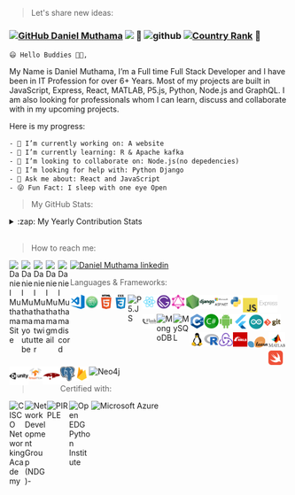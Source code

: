 > Let's share new ideas:
### [![GitHub Daniel Muthama](https://img.shields.io/github/followers/danielmuthama?label=Follow%20Me&style=flat-square)](https://github.com/danielmuthama)  <img src="https://visitor-badge.laobi.icu/badge?page_id=danielmuthama-Read.md"> 🙌 <img align="" alt="github" width="20px" src="https://github.githubassets.com/images/modules/logos_page/GitHub-Mark.png" /> [<img align="" alt="Country Rank" width="22px" src="" />][active_users] 🙌 

    😃 Hello Buddies 👋🏻,
<p font-family: 'verdana'>My Name is Daniel Muthama, I’m a Full time Full Stack Developer
and I have been in IT Profession for over 6+ Years. Most of my
projects are built in JavaScript, Express, React, MATLAB, P5.js,
Python, Node.js and GraphQL. I am also looking for professionals
whom I can learn, discuss and collaborate with in my upcoming projects.</p>
Here is my progress:

    - 🔭 I’m currently working on: A website
    - 🌱 I’m currently learning: R & Apache kafka
    - 👯 I’m looking to collaborate on: Node.js(no depedencies)
    - 🤔 I’m looking for help with: Python Django
    - 💬 Ask me about: React and JavaScript
    - 😜 Fun Fact: I sleep with one eye Open

> My GitHub Stats:
  <details><summary>:zap: My Yearly Contribution Stats</summary>
<img align="left" alt="My GitHub Stats" width="300px" src="https://github-readme-stats.codestackr.vercel.app/api?username=danielmuthama&show_icons=true&hide_border=true" />
 <img align="" alt="Muthama's Top used languages on Github" width="300px" src="https://github-readme-stats.vercel.app/api/top-langs/?username=danielmuthama&layout=compact"/></details>
 <br/>

> How to reach me:

[<img align="left" alt="Daniel Muthama Site" width="22px" src="https://img.icons8.com/cute-clipart/2x/facebook-new.png" />][facebook]
[<img align="left" alt="Daniel Muthama youtube" width="22px" src="https://img.icons8.com/doodle/2x/youtube.png" />][youtube]
[<img align="left" alt="Daniel Muthama twitter" width="22px" src="https://img.icons8.com/cute-clipart/2x/twitter.png" />][twitter]
[<img align="left" alt="Daniel Muthama gmail" width="22px" src="https://img.icons8.com/color/2x/gmail-login.png" />][gmail]
[<img align="left" alt="Daniel Muthama discord" width="22px" src="https://img.icons8.com/cute-clipart/2x/discord-logo.png" />][discord]
[<img align="" alt="Daniel Muthama linkedin" width="22px" src="https://img.icons8.com/cute-clipart/2x/linkedin.png" />][linkedin]</span>
<br/>

> Languages & Frameworks:

<img align="left" alt="Visual Studio Code" width="26px" src="https://raw.githubusercontent.com/github/explore/80688e429a7d4ef2fca1e82350fe8e3517d3494d/topics/visual-studio-code/visual-studio-code.png" />
<img align="left" alt="Atom" width="26px" src="https://raw.githubusercontent.com/github/explore/80688e429a7d4ef2fca1e82350fe8e3517d3494d/topics/atom/atom.png" />
<img align="left" alt="HTML5" width="26px" src="https://raw.githubusercontent.com/github/explore/80688e429a7d4ef2fca1e82350fe8e3517d3494d/topics/html/html.png" />
<img align="left" alt="CSS3" width="26px" src="https://raw.githubusercontent.com/github/explore/80688e429a7d4ef2fca1e82350fe8e3517d3494d/topics/css/css.png" />
<img align="left" alt="P5.JS" width="26px" src="https://miro.medium.com/max/300/1*h9G7gjWQeQVwqkbhHVvOQg.png" />
<img align="" alt="JavaScript" width="26px" src="https://raw.githubusercontent.com/github/explore/80688e429a7d4ef2fca1e82350fe8e3517d3494d/topics/javascript/javascript.png" />
<img align="left" alt="React" width="26px" src="https://raw.githubusercontent.com/github/explore/80688e429a7d4ef2fca1e82350fe8e3517d3494d/topics/react/react.png" />
<img align="left" alt="Gatsby" width="26px" src="https://raw.githubusercontent.com/github/explore/e94815998e4e0713912fed477a1f346ec04c3da2/topics/gatsby/gatsby.png" />
<img align="left" alt="GraphQL" width="26px" src="https://raw.githubusercontent.com/github/explore/80688e429a7d4ef2fca1e82350fe8e3517d3494d/topics/graphql/graphql.png" />
<img align="left" alt="Node.js" width="26px" src="https://raw.githubusercontent.com/github/explore/80688e429a7d4ef2fca1e82350fe8e3517d3494d/topics/nodejs/nodejs.png" />
<img align="left" alt="Django" width="26px" src="https://raw.githubusercontent.com/github/explore/80688e429a7d4ef2fca1e82350fe8e3517d3494d/topics/django/django.png" />
<img align="" alt="Express" width="32px" src="https://raw.githubusercontent.com/github/explore/80688e429a7d4ef2fca1e82350fe8e3517d3494d/topics/express/express.png" />
<img align="left" alt="Asp.net" width="26px" src="https://raw.githubusercontent.com/github/explore/80688e429a7d4ef2fca1e82350fe8e3517d3494d/topics/aspnet/aspnet.png" />
<img align="left" alt="Python" width="26px" src="https://raw.githubusercontent.com/github/explore/80688e429a7d4ef2fca1e82350fe8e3517d3494d/topics/python/python.png" />
<img align="left" background="black"alt="Flask" width="26px" src="https://raw.githubusercontent.com/github/explore/80688e429a7d4ef2fca1e82350fe8e3517d3494d/topics/flask/flask.png" />
<img align="left" alt="MongoDB" width="30px" src="https://diginomica.com/sites/default/files/images/2017-06/mongodb.png" />
<img align="left" alt="MySQL" width="30px" src="https://cdn.worldvectorlogo.com/logos/mysql-5.svg" />
<img align="" alt="Git" width="30px" src="https://raw.githubusercontent.com/github/explore/80688e429a7d4ef2fca1e82350fe8e3517d3494d/topics/git/git.png" />
<img align="left" alt="C++" width="26px" src="https://raw.githubusercontent.com/github/explore/80688e429a7d4ef2fca1e82350fe8e3517d3494d/topics/cpp/cpp.png" />
<img align="left" alt="C#" width="26px" src="https://raw.githubusercontent.com/github/explore/80688e429a7d4ef2fca1e82350fe8e3517d3494d/topics/csharp/csharp.png" />
<img align="left" alt="Android" width="26px" src="https://raw.githubusercontent.com/github/explore/80688e429a7d4ef2fca1e82350fe8e3517d3494d/topics/android/android.png" />
<img align="left" alt="Flutter" width="28px" src="https://raw.githubusercontent.com/github/explore/cebd63002168a05a6a642f309227eefeccd92950/topics/flutter/flutter.png" />
<img align="left" alt="Arduino" width="28px" src="https://raw.githubusercontent.com/github/explore/80688e429a7d4ef2fca1e82350fe8e3517d3494d/topics/arduino/arduino.png" />
<img align="" alt="Matlab" width="30px" src="https://raw.githubusercontent.com/github/explore/80688e429a7d4ef2fca1e82350fe8e3517d3494d/topics/matlab/matlab.png" />
<img align="left" alt="Linux" width="26px" src="https://raw.githubusercontent.com/github/explore/80688e429a7d4ef2fca1e82350fe8e3517d3494d/topics/linux/linux.png" />
<img align="left" alt="R language" width="26px" src="https://raw.githubusercontent.com/github/explore/80688e429a7d4ef2fca1e82350fe8e3517d3494d/topics/r/r.png" />
<img align="left" alt="Redux" width="26px" src="https://raw.githubusercontent.com/github/explore/80688e429a7d4ef2fca1e82350fe8e3517d3494d/topics/redux/redux.png" />
<img align="left" alt="Ruby" width="26px" src="https://raw.githubusercontent.com/github/explore/80688e429a7d4ef2fca1e82350fe8e3517d3494d/topics/rails/rails.png" />
<img align="left" alt="Scikit-learn" width="38px" src="https://raw.githubusercontent.com/github/explore/80688e429a7d4ef2fca1e82350fe8e3517d3494d/topics/scikit-learn/scikit-learn.png" />
<img align="" alt="Swift" width="26px" src="https://raw.githubusercontent.com/github/explore/80688e429a7d4ef2fca1e82350fe8e3517d3494d/topics/swift/swift.png" />
<img align="left" alt="Unity" width="34px" src="https://raw.githubusercontent.com/github/explore/80688e429a7d4ef2fca1e82350fe8e3517d3494d/topics/unity/unity.png" />
<img align="left" alt="Tensorflow" width="26px" src="https://raw.githubusercontent.com/github/explore/80688e429a7d4ef2fca1e82350fe8e3517d3494d/topics/tensorflow/tensorflow.png" />
<img align="left" alt="Moongose" width="32px" src="https://raw.githubusercontent.com/github/explore/80688e429a7d4ef2fca1e82350fe8e3517d3494d/topics/mongoose/mongoose.png" />
<img align="left" alt="PostgreSQL" width="26px" src="https://raw.githubusercontent.com/github/explore/80688e429a7d4ef2fca1e82350fe8e3517d3494d/topics/postgresql/postgresql.png" />
<img align="left" alt="Firebase" width="26px" src="https://raw.githubusercontent.com/github/explore/80688e429a7d4ef2fca1e82350fe8e3517d3494d/topics/firebase/firebase.png" />
<img align="" alt="Neo4j" width="26px" src="https://aws1.discourse-cdn.com/business4/uploads/neo4jcommunity/original/2X/e/e6629664c2c76f2e65a4f751e66ccbd9c0df84a7.svg" />
<br />

> Certified with:

<img align="left" alt="CISCO Networking Academy" width="28px" src="https://media-exp1.licdn.com/dms/image/C560BAQE9mv648k-SEQ/company-logo_200_200/0?e=1609372800&v=beta&t=fX1Jxn_0nZF_fdf7ygZSKAMrMmyc_WD7dKY0eJ0Y0z4" />
<img align="left" alt="Network Development Group (NDG)-" width="40px" src="https://www.netdevgroup.com/static/img/ndg_logo.svg" />
<img align="left" alt="PIRPLE" width="40px" src="https://s3.amazonaws.com/thinkific-import/116598/cYiInJ14QTexS1zdpeTV_logo5.png" />
<img align="left" alt="Open EDG Python Institute" width="40px" src="https://openedg.org/wp-content/uploads/2018/06/OpenEDG_logo_300.png" />
<img align="" alt="Microsoft Azure" width="50px" src="https://encrypted-tbn0.gstatic.com/images?q=tbn%3AANd9GcQCg1vSyapm8F_9Sz-8Mc4jXcK3A5D3V6C9_Q&usqp=CAU" />


[gmail]: mailto:danielmuthama23@gmail.com
[facebook]: https://www.facebook.com/dasomtechnologiesinc
[discord]: https://discord.gg/jNTPtz
[website]: https://dasomtechnologiesinc.com
[youtube]: https://www.youtube.com/channel/UCey7Rht0HRNAbpm7AoWdi7Q?view_as=subscriber
[twitter]: https://twitter.com/danielmuthama18
[linkedin]: https://www.linkedin.com/in/daniel-muthama-577b211a5/
[active_users]: https://commits.top/kenya.html
